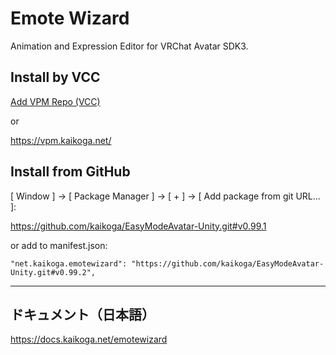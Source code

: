 # Emote Wizard

Animation and Expression Editor for VRChat Avatar SDK3.

## Install by VCC

[Add VPM Repo (VCC)](vcc://vpm/addRepo?url=https%3A%2F%2Fvpm.kaikoga.net%2Findex.json)

or

https://vpm.kaikoga.net/

## Install from GitHub

[ Window ] -> [ Package Manager ] -> [ + ] -> [ Add package from git URL... ]:

https://github.com/kaikoga/EasyModeAvatar-Unity.git#v0.99.1

or add to manifest.json:

```
"net.kaikoga.emotewizard": "https://github.com/kaikoga/EasyModeAvatar-Unity.git#v0.99.2",
```

---

## ドキュメント（日本語）

https://docs.kaikoga.net/emotewizard
